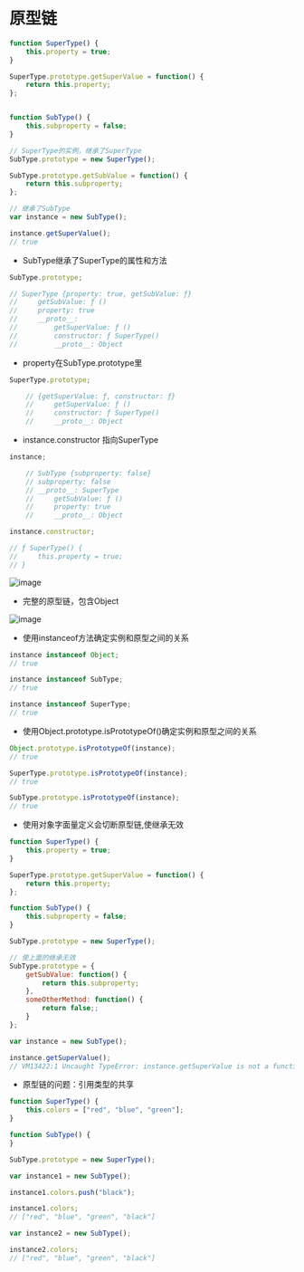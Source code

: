 

# 原型链

```js
function SuperType() {
    this.property = true;
}

SuperType.prototype.getSuperValue = function() {
    return this.property;
};


function SubType() {
    this.subproperty = false;
}

// SuperType的实例，继承了SuperType
SubType.prototype = new SuperType();

SubType.prototype.getSubValue = function() {
    return this.subproperty;
};

// 继承了SubType
var instance = new SubType();

instance.getSuperValue();
// true
```

- SubType继承了SuperType的属性和方法

```js
SubType.prototype;

// SuperType {property: true, getSubValue: ƒ}
//     getSubValue: ƒ ()
//     property: true
//     __proto__:
//         getSuperValue: ƒ ()
//         constructor: ƒ SuperType()
//         __proto__: Object

```

- property在SubType.prototype里

```js
SuperType.prototype;

    // {getSuperValue: ƒ, constructor: ƒ}
    //     getSuperValue: ƒ ()
    //     constructor: ƒ SuperType()
    //     __proto__: Object
```

- instance.constructor 指向SuperType


```js
instance;

    // SubType {subproperty: false}
    // subproperty: false
    // __proto__: SuperType
    //     getSubValue: ƒ ()
    //     property: true
    //     __proto__: Object

instance.constructor;

// ƒ SuperType() {
//     this.property = true;
// }
```




![image](https://cdn.nlark.com/yuque/0/2020/png/419446/1588910030097-9af25e68-4e1e-4e24-abb5-a7638436a9c3.png)


- 完整的原型链，包含Object

![image](https://cdn.nlark.com/yuque/0/2020/png/419446/1588916795900-af01f37c-129e-4d99-b93e-42e880ecf6f7.png)

- 使用instanceof方法确定实例和原型之间的关系

```js
instance instanceof Object;
// true

instance instanceof SubType;
// true

instance instanceof SuperType;
// true
```

- 使用Object.prototype.isPrototypeOf()确定实例和原型之间的关系

```js
Object.prototype.isPrototypeOf(instance);
// true

SuperType.prototype.isPrototypeOf(instance);
// true

SubType.prototype.isPrototypeOf(instance);
// true
```

- 使用对象字面量定义会切断原型链,使继承无效

```js
function SuperType() {
    this.property = true;
}

SuperType.prototype.getSuperValue = function() {
    return this.property;
};

function SubType() {
    this.subproperty = false;
}

SubType.prototype = new SuperType();

// 使上面的继承无效
SubType.prototype = {
    getSubValue: function() {
        return this.subproperty;
    },
    someOtherMethod: function() {
        return false;;
    }
};

var instance = new SubType();

instance.getSuperValue();
// VM13422:1 Uncaught TypeError: instance.getSuperValue is not a function

```

- 原型链的问题：引用类型的共享

```js
function SuperType() {
    this.colors = ["red", "blue", "green"];
}

function SubType() {
}

SubType.prototype = new SuperType();

var instance1 = new SubType();

instance1.colors.push("black");

instance1.colors;
// ["red", "blue", "green", "black"]

var instance2 = new SubType();

instance2.colors;
// ["red", "blue", "green", "black"]
```


